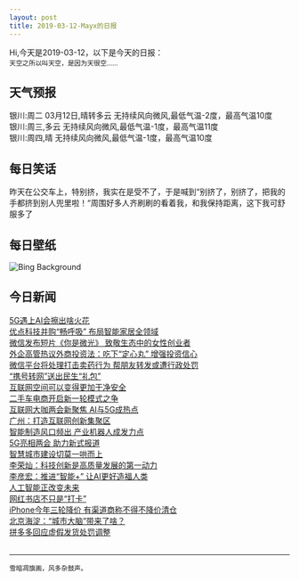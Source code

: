 ```yaml
---
layout: post
title: 2019-03-12-Mayx的日报
---
```


Hi,今天是2019-03-12，以下是今天的日报：<br><small>
天空之所以叫天空，是因为天很空……</small><!--more-->
## 天气预报
银川:周二 03月12日,晴转多云 无持续风向微风,最低气温-2度，最高气温10度<br>银川:周三,多云 无持续风向微风,最低气温-1度，最高气温11度<br>银川:周四,晴 无持续风向微风,最低气温-1度，最高气温10度
## 每日笑话
昨天在公交车上，特别挤，我实在是受不了，于是喊到“别挤了，别挤了，把我的手都挤到别人兜里啦！“周围好多人齐刷刷的看着我，和我保持距离，这下我可舒服多了
## 每日壁纸
![Bing Background](https://cn.bing.com/th?id=OHR.LeopardNamibia_EN-US0105217250_1920x1080.jpg&rf=NorthMale_1920x1080.jpg&pid=hp "Leopard snoozing in a tree in Namibia for National Napping Day (© M. Watsonantheo/SuperStock)")
## 今日新闻

[5G遇上AI会擦出啥火花](http://it.people.com.cn/n1/2019/0311/c1009-30970358.html)   
[优点科技并购“畅呼吸” 布局智能家居全领域](http://it.people.com.cn/n1/2019/0311/c1009-30970228.html)   
[微信发布短片《你是微光》 致敬生态中的女性创业者](http://it.people.com.cn/n1/2019/0311/c1009-30969853.html)   
[外企高管热议外商投资法：吃下“定心丸” 增强投资信心](http://it.people.com.cn/n1/2019/0311/c1009-30969719.html)   
[微信平台将处理打击卖药行为 帮朋友转发或遭行政处罚](http://it.people.com.cn/n1/2019/0311/c1009-30968504.html)   
[“携号转网”送出民生“礼包”](http://it.people.com.cn/n1/2019/0311/c1009-30968273.html)   
[互联网空间可以变得更加干净安全](http://it.people.com.cn/n1/2019/0311/c1009-30968533.html)   
[二手车电商开启新一轮模式之争](http://it.people.com.cn/n1/2019/0311/c1009-30968157.html)   
[互联网大咖两会新聚焦 AI与5G成热点](http://it.people.com.cn/n1/2019/0311/c1009-30968323.html)   
[广州：打造互联网创新集聚区](http://it.people.com.cn/n1/2019/0311/c1009-30968240.html)   
[智能制造风口频出 产业机器人成发力点](http://it.people.com.cn/n1/2019/0311/c1009-30968224.html)   
[5G亮相两会 助力新式报道](http://it.people.com.cn/n1/2019/0311/c1009-30968316.html)   
[智慧城市建设切莫一哄而上](http://it.people.com.cn/n1/2019/0311/c1009-30968246.html)   
[李荣灿：科技创新是高质量发展的第一动力](http://it.people.com.cn/n1/2019/0311/c1009-30968260.html)   
[李彦宏：推进“智能+” 让AI更好造福人类](http://it.people.com.cn/n1/2019/0311/c1009-30968268.html)   
[人工智能正改变未来](http://it.people.com.cn/n1/2019/0311/c1009-30968275.html)   
[网红书店不只是“打卡”](http://it.people.com.cn/n1/2019/0311/c1009-30968274.html)   
[iPhone今年三轮降价 有渠道商称不得不降价清仓](http://it.people.com.cn/n1/2019/0311/c1009-30968166.html)   
[北京海淀：“城市大脑”带来了啥？](http://it.people.com.cn/n1/2019/0310/c1009-30967846.html)   
[拼多多回应虚假发货处罚调整](http://it.people.com.cn/n1/2019/0310/c1009-30967847.html)   
<br />

***

<small>雪暗凋旗画，风多杂鼓声。</small>
